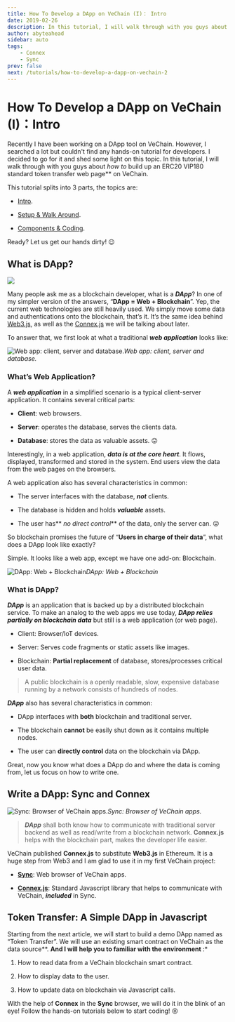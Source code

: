 ```yaml
---
title: How To Develop a DApp on VeChain (I)： Intro
date: 2019-02-26
description: In this tutorial, I will walk through with you guys about *how to* build up an ERC20 standard token transfer web page on VeChain.
author: abyteahead
sidebar: auto
tags:
    - Connex
    - Sync
prev: false
next: /tutorials/how-to-develop-a-dapp-on-vechain-2
---
```



# How To Develop a DApp on VeChain (I)：Intro

Recently I have been working on a DApp tool on VeChain. However, I searched a lot but couldn't find any hands-on tutorial for developers. I decided to go for it and shed some light on this topic. In this tutorial, I will walk through with you guys about *how to* build up an ERC20 VIP180 standard token transfer web page** on VeChain.

This tutorial splits into 3 parts, the topics are:

* [Intro](https://medium.com/@laalaguer/how-to-develop-a-dapp-on-vechain-i-intro-86ccc48ef079).

* [Setup & Walk Around](https://medium.com/@laalaguer/how-to-develop-a-dapp-on-vechain-ii-setup-walk-around-109a01bf7ae9).

* [Components & Coding](https://medium.com/@laalaguer/how-to-develop-a-dapp-on-vechain-iii-components-coding-8c4eea965684).

Ready? Let us get our hands dirty! 😉

## What is DApp?

![](https://cdn-images-1.medium.com/max/2000/1*qpy5NueXgD2PJFJWupJP5g.jpeg)

Many people ask me as a blockchain developer, what is a ***DApp***? In one of my simpler version of the answers, “**DApp = Web + Blockchain**”. Yep, the current web technologies are still heavily used. We simply move some data and authentications onto the blockchain, that’s it. It’s the same idea behind [Web3.js](https://github.com/ethereum/web3.js/), as well as the [Connex.js](https://www.npmjs.com/package/@vechain/connex) we will be talking about later.

To answer that, we first look at what a traditional ***web application*** looks like:

![Web app: client, server and database.](https://cdn-images-1.medium.com/max/3528/1*tY6R3nkcaTEEDNFR4RD49g.jpeg)*Web app: client, server and database.*

### What’s Web Application?

A ***web application*** in a simplified scenario is a typical client-server application. It contains several critical parts:

* **Client**: web browsers.

* **Server**: operates the database, serves the clients data.

* **Database**: stores the data as valuable assets. 😛

Interestingly, in a web application, ***data is at the core heart***. It flows, displayed, transformed and stored in the system. End users view the data from the web pages on the browsers.

A web application also has several characteristics in common:

* The server interfaces with the database, ***not*** clients.

* The database is hidden and holds ***valuable*** assets.

* The user has** *no direct control*** of the data, only the server can. 😛

So blockchain promises the future of “**Users in charge of their data**”, what does a DApp look like exactly?

Simple. It looks like a web app, except we have one add-on: Blockchain.

![DApp: Web + Blockchain](https://cdn-images-1.medium.com/max/3536/1*2AOjTQhr1lRlXs7JQiQ9YA.jpeg)*DApp: Web + Blockchain*

### What is DApp?

***DApp*** is an application that is backed up by a distributed blockchain service. To make an analog to the web apps we use today, ***DApp relies partially on blockchain data*** but still is a web application (or web page).

* Client: Browser/IoT devices.

* Server: Serves code fragments or static assets like images.

* Blockchain: **Partial replacement** of database, stores/processes critical user data.
>  A public blockchain is a openly readable, slow, expensive database running by a network consists of hundreds of nodes.

***DApp*** also has several characteristics in common:

* DApp interfaces with **both** blockchain and traditional server.

* The blockchain **cannot** be easily shut down as it contains multiple nodes.

* The user can **directly control** data on the blockchain via DApp.

Great, now you know what does a DApp do and where the data is coming from, let us focus on how to write one.

## Write a DApp: Sync and Connex

![Sync: Browser of VeChain apps.](https://cdn-images-1.medium.com/max/4256/1*rbq_5MkZBujA3qDGsvsvWw.png)*Sync: Browser of VeChain apps.*
>  ***DApp*** shall both know how to communicate with traditional server backend as well as read/write from a blockchain network. **Connex.js** helps with the blockchain part, makes the developer life easier.

VeChain published **Connex.js** to substitute **Web3.js** in Ethereum. It is a huge step from Web3 and I am glad to use it in my first VeChain project:

* [**Sync**](https://env.vechain.org): Web browser of VeChain apps.

* [**Connex.js**](https://www.npmjs.com/package/@vechain/connex): Standard Javascript library that helps to communicate with VeChain, ***included*** in Sync.

## Token Transfer: A Simple DApp in Javascript

Starting from the next article, we will start to build a demo DApp named as “Token Transfer”. We will use an existing smart contract on VeChain as the data source**. **And I will help you to familiar with the environment** :*

1. How to read data from a VeChain blockchain smart contract.

1. How to display data to the user.

1. How to update data on blockchain via Javascript calls.

With the help of **Connex** in the **Sync** browser, we will do it in the blink of an eye! Follow the hands-on tutorials below to start coding! 😝
